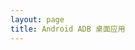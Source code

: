 ```yaml
---
layout: page
title: Android ADB 桌面应用
---
```

<script setup>
import AppHome from '@share/components/AppHome.vue'
import code from '@theme/lib/code'

const version = "1.13.0"

const downloads = [
  {
    key: 'windows',
    name: 'Windows',
    ext: '.exe',
    href: `https://release.liriliri.io/aya/AYA-${version}-win-x64.exe`,
  },
  {
    key: 'mac',
    name: 'macOS Apple silicon',
    ext: '.dmg',
    href: `https://release.liriliri.io/aya/AYA-${version}-mac-arm64.dmg `,
  },
  {
    key: 'mac_x64',
    name: 'macOS Intel chip ',
    ext: '.dmg',
    href: `https://release.liriliri.io/aya/AYA-${version}-mac-x64.dmg`,
  },
  {
    key: 'linux',
    name: 'Linux',
    ext: '.AppImage',
    href: `https://release.liriliri.io/aya/AYA-${version}-linux-x86_64.AppImage`,
  }
]

const features = [
  {
    title: '屏幕镜像',
    desc: '高清低延迟投屏，支持键鼠操控、录屏与截图。',
    image: '/screencast.png',
  },
  {
    title: '文件管理',
    desc: '目录浏览、查看上传下载文件。',
    image: '/file.png',
  },
  {
    title: '应用管理',
    desc: '安装卸载应用、清除数据、启停与 APK 导出一应俱全。',
    image: '/application.png',
  },
  {
    title: '进程管理',
    desc: '实时查看进程信息，占用异常一键结束。',
    image: '/process.png',
  },
  {
    title: '性能监控',
    desc: '实时监控 CPU、内存、和帧率。',
    image: '/performance.png',
  },
  {
    title: '终端',
    desc: '类似 adb shell，支持多会话。',
    image: '/shell.png',
  },
  {
    title: '界面布局',
    desc: '查看布局信息，一键保存。',
    image: '/layout.png'
  },
  {
    title: '截屏',
    desc: '一键截屏，支持保存复制。',
    image: '/screencap.png'
  },
  {
    title: '日志查看',
    desc: '图形化 logcat，按级别、标签进行过滤，支持导出日志。',
    image: '/logcat.png'
  }
]
</script>

<AppHome 
  title="AYA Android ADB 桌面应用" 
  subtitle="AYA 是一个用于简化对安卓设备操作控制的桌面应用程序，可以看作是 ADB 的图形用户界面。"
  :code="code"
  :version="version"
  :downloads="downloads"
  :features="features"
  :changelogUrl="`https://github.com/liriliri/aya/releases/tag/v${version}`"
/>
